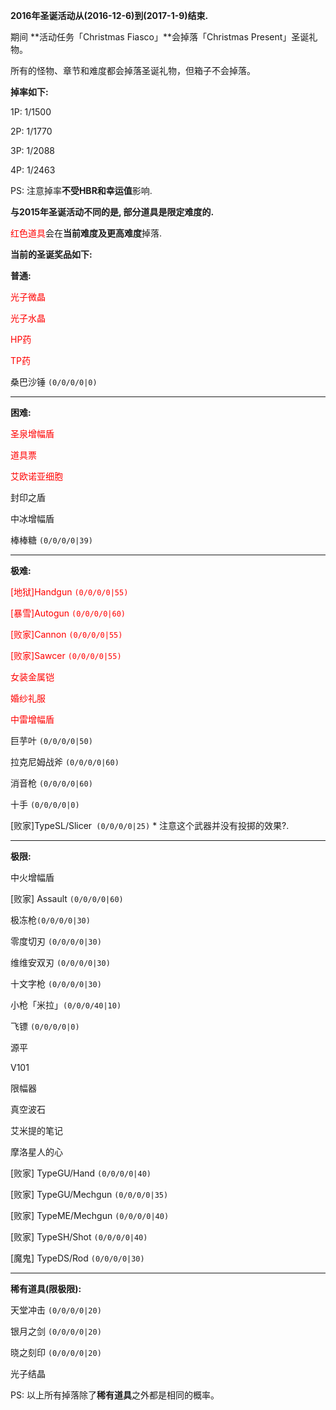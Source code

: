**2016年圣诞活动从(2016-12-6)到(2017-1-9)结束.**

期间 **活动任务「Christmas Fiasco」**会掉落「Christmas Present」圣诞礼物。

所有的怪物、章节和难度都会掉落圣诞礼物，但箱子不会掉落。

**掉率如下:**

1P: 1/1500

2P: 1/1770

3P: 1/2088

4P: 1/2463

PS: 注意掉率**不受HBR和幸运值**影响.

**与2015年圣诞活动不同的是, 部分道具是限定难度的.**

<span style="color:red">红色道具</span>会在**当前难度及更高难度**掉落.

**当前的圣诞奖品如下:**

**普通:**

<span style="color:red">光子微晶</span>

<span style="color:red">光子水晶</span>

<span style="color:red">HP药</span>

<span style="color:red">TP药</span>

桑巴沙锤 `(0/0/0/0|0)`

---

**困难:**

<span style="color:red">圣泉增幅盾</span>

<span style="color:red">道具票</span>

<span style="color:red">艾欧诺亚细胞</span>

封印之盾

中冰增幅盾

棒棒糖 `(0/0/0/0|39)`

---

**极难:**

<span style="color:red">[地狱]Handgun `(0/0/0/0|55)`</span>

<span style="color:red">[暴雪]Autogun `(0/0/0/0|60)`</span>

<span style="color:red">[败家]Cannon `(0/0/0/0|55)`</span>

<span style="color:red">[败家]Sawcer `(0/0/0/0|55)`</span>

<span style="color:red">女装金属铠</span>

<span style="color:red">婚纱礼服</span>

<span style="color:red">中雷增幅盾</span>

巨芋叶 `(0/0/0/0|50)`

拉克尼姆战斧 `(0/0/0/0|60)`

消音枪 `(0/0/0/0|60)`

十手 `(0/0/0/0|0)`

[败家]TypeSL/Slicer` (0/0/0/0|25)` * 注意这个武器并没有投掷的效果?.

---

**极限:**

中火增幅盾

[败家] Assault `(0/0/0/0|60)`

极冻枪`(0/0/0/0|30)`

零度切刃 `(0/0/0/0|30)`

维维安双刃 `(0/0/0/0|30)`

十文字枪 `(0/0/0/0|30)`

小枪「米拉」`(0/0/0/40|10)`

飞镖 `(0/0/0/0|0)`

源平

V101

限幅器

真空波石

艾米提的笔记

摩洛星人的心

[败家]  TypeGU/Hand `(0/0/0/0|40)`

[败家]  TypeGU/Mechgun `(0/0/0/0|35)`

[败家]  TypeME/Mechgun `(0/0/0/0|40)`

[败家]  TypeSH/Shot `(0/0/0/0|40)`

[魔鬼]  TypeDS/Rod `(0/0/0/0|30)`

---

**稀有道具(限极限):**

天堂冲击 `(0/0/0/0|20)`

银月之剑 `(0/0/0/0|20)`

晓之刻印 `(0/0/0/0|20)`

光子结晶

PS: 以上所有掉落除了**稀有道具**之外都是相同的概率。
